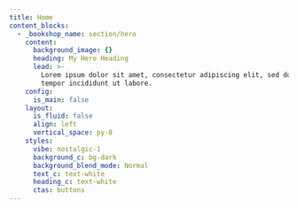 ```yaml
---
title: Home
content_blocks:
  - _bookshop_name: section/hero
    content:
      background_image: {}
      heading: My Hero Heading
      lead: >-
        Lorem ipsum dolor sit amet, consectetur adipiscing elit, sed do eiusmod
        tempor incididunt ut labore.
    config:
      is_main: false
    layout:
      is_fluid: false
      align: left
      vertical_space: py-8
    styles:
      vibe: nostalgic-1
      background_c: bg-dark
      background_blend_mode: Normal
      text_c: text-white
      heading_c: text-white
      ctas: buttons
---
```

